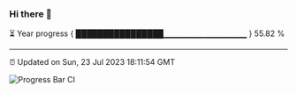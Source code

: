 ### Hi there 👋

⏳ Year progress { ████████████████▁▁▁▁▁▁▁▁▁▁▁▁▁▁ } 55.82 %

---

⏰ Updated on Sun, 23 Jul 2023 18:11:54 GMT

![Progress Bar CI](https://github.com/liununu/liununu/workflows/Progress%20Bar%20CI/badge.svg)
